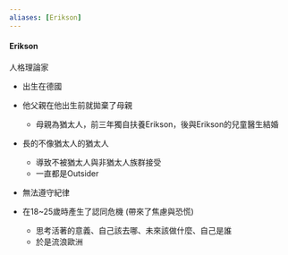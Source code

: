 ```yaml
---
aliases: [Erikson]
---
```


#### Erikson
人格理論家

- 出生在德國
- 他父親在他出生前就拋棄了母親
	- 母親為猶太人，前三年獨自扶養Erikson，後與Erikson的兒童醫生結婚
- 長的不像猶太人的猶太人
	- 導致不被猶太人與非猶太人族群接受
	- 一直都是Outsider
- 無法遵守紀律

- 在18~25歲時產生了認同危機 (帶來了焦慮與恐慌)
	- 思考活著的意義、自己該去哪、未來該做什麼、自己是誰
	- 於是流浪歐洲
